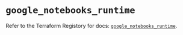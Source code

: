 # `google_notebooks_runtime`

Refer to the Terraform Registory for docs: [`google_notebooks_runtime`](https://registry.terraform.io/providers/hashicorp/google-beta/5.6.0/docs/resources/google_notebooks_runtime).
